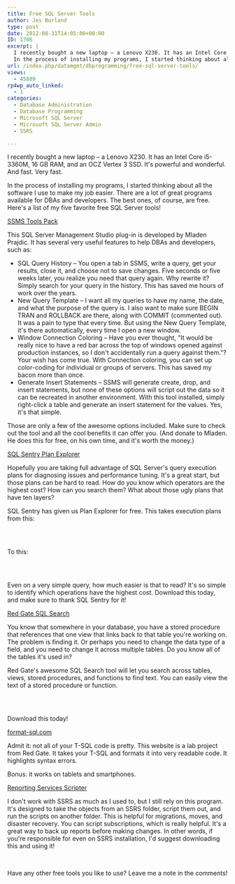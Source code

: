 ```yaml
---
title: Free SQL Server Tools
author: Jes Borland
type: post
date: 2012-08-31T14:05:00+00:00
ID: 1706
excerpt: |
  I recently bought a new laptop – a Lenovo X230. It has an Intel Core i5-3360M, 16 GB RAM, and an OCZ Vertex 3 SSD. It's powerful and wonderful. And fast. Very fast.
  In the process of installing my programs, I started thinking about all the software I u&hellip;
url: /index.php/datamgmt/dbprogramming/free-sql-server-tools/
views:
  - 45889
rp4wp_auto_linked:
  - 1
categories:
  - Database Administration
  - Database Programming
  - Microsoft SQL Server
  - Microsoft SQL Server Admin
  - SSRS

---
```

I recently bought a new laptop – a Lenovo X230. It has an Intel Core i5-3360M, 16 GB RAM, and an OCZ Vertex 3 SSD. It's powerful and wonderful. And fast. Very fast.

In the process of installing my programs, I started thinking about all the software I use to make my job easier. There are a lot of great programs available for DBAs and developers. The best ones, of course, are free. Here's a list of my five favorite free SQL Server tools!

[SSMS Tools Pack][1]

This SQL Server Management Studio plug-in is developed by Mladen Prajdic. It has several very useful features to help DBAs and developers, such as:

  * SQL Query History – You open a tab in SSMS, write a query, get your results, close it, and choose not to save changes. Five seconds or five weeks later, you realize you need that query again. Why rewrite it? Simply search for your query in the history. This has saved me hours of work over the years. 
  * New Query Template – I want all my queries to have my name, the date, and what the purpose of the query is. I also want to make sure BEGIN TRAN and ROLLBACK are there, along with COMMIT (commented out). It was a pain to type that every time. But using the New Query Template, it's there automatically, every time I open a new window. 
  * Window Connection Coloring – Have you ever thought, "It would be really nice to have a red bar across the top of windows opened against production instances, so I don't accidentally run a query against them."? Your wish has come true. With Connection coloring, you can set up color-coding for individual or groups of servers. This has saved my bacon more than once. 
  * Generate Insert Statements – SSMS will generate create, drop, and insert statements, but none of these options will script out the data so it can be recreated in another environment. With this tool installed, simply right-click a table and generate an insert statement for the values. Yes, it's that simple. 

Those are only a few of the awesome options included. Make sure to check out the tool and all the cool benefits it can offer you. (And donate to Mladen. He does this for free, on his own time, and it's worth the money.)

[SQL Sentry Plan Explorer][2]

Hopefully you are taking full advantage of SQL Server's query execution plans for diagnosing issues and performance tuning. It's a great start, but those plans can be hard to read. How do you know which operators are the highest cost? How can you search them? What about those ugly plans that have ten layers?

SQL Sentry has given us Plan Explorer for free. This takes execution plans from this:

 

<p style="text-align: center;">
  <img src="https://lessthandot.z19.web.core.windows.net/wp-content/uploads/users/grrlgeek/query plan ssms.JPG?mtime=1346429007" alt="" />
</p>

To this:

 

<p style="text-align: center;">
  <img src="https://lessthandot.z19.web.core.windows.net/wp-content/uploads/users/grrlgeek/query plan plan explorer.JPG?mtime=1346429007" alt="" />
</p>

Even on a very simple query, how much easier is that to read? It's so simple to identify which operations have the highest cost. Download this today, and make sure to thank SQL Sentry for it!

[Red Gate SQL Search][3]

You know that somewhere in your database, you have a stored procedure that references that one view that links back to that table you're working on. The problem is finding it. Or perhaps you need to change the data type of a field, and you need to change it across multiple tables. Do you know all of the tables it's used in?

Red Gate's awesome SQL Search tool will let you search across tables, views, stored procedures, and functions to find text. You can easily view the text of a stored procedure or function.

 

<p style="text-align: center;">
  <img src="https://lessthandot.z19.web.core.windows.net/wp-content/uploads/users/grrlgeek/sql prompt.JPG?mtime=1346429007" alt="" />
</p>

Download this today!

[format-sql.com][4]

Admit it: not all of your T-SQL code is pretty. This website is a lab project from Red Gate. It takes your T-SQL and formats it into very readable code. It highlights syntax errors.

Bonus: it works on tablets and smartphones.

[Reporting Services Scripter][5]

I don't work with SSRS as much as I used to, but I still rely on this program. It's designed to take the objects from an SSRS folder, script them out, and run the scripts on another folder. This is helpful for migrations, moves, and disaster recovery. You can script subscriptions, which is really helpful. It's a great way to back up reports before making changes. In other words, if you're responsible for even on SSRS installation, I'd suggest downloading this and using it!

 

Have any other free tools you like to use? Leave me a note in the comments!

 [1]: http://www.ssmstoolspack.com/
 [2]: http://www.sqlsentry.com/plan-explorer/sql-server-query-view.asp
 [3]: http://www.red-gate.com/products/sql-development/sql-search/
 [4]: http://www.red-gate.com/labs/format-sql/
 [5]: http://www.sqldbatips.com/showarticle.asp?ID=62